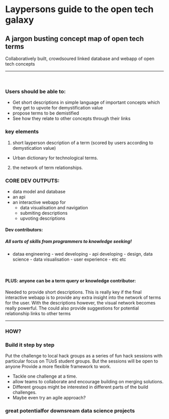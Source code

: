 # Laypersons guide to the open tech galaxy
## A jargon busting concept map of open tech terms

Collaboratively built, crowdsoured linked database and webapp of open tech concepts

***

<br>

### Users should be able to:
- Get short descriptions in simple language of important concepts which they get to upvote for demystification value
- propose terms to be demistified
- See how they relate to other concepts through their links 

### key elements
1. short layperson description of a term (scored by users according to demystication value)
- Urban dictionary for technological terms.
2. the network of term relationships.

### CORE DEV OUTPUTS:
- data model and database
- an api
- an interactive webapp for
  - data visualisation and navigation
  - submiting descriptions
  - upvoting descriptions

#### Dev contributors:
##### All sorts of skills from programmers to knowledge seeking!
- dataa engineering - wed developing - api developing - design, data science - data visualisation - user experience - etc etc

<br>

#### PLUS: anyone can be a term query or knowledge contributor:
Needed to provide short descriptions. This is really key if the final interactive webapp is to provide any extra insight into the network of terms for the user. With the descriptions however, the visual network becomes really powerful. The could also provide suggestions for potential relationship links to other terms

***

### HOW?
### Build it step by step

Put the challenge to local hack groups as a series of fun hack sessions with particular focus on TUoS student groups. But the sessions will be open to anyone Provide a more flexible framework to work. 
- Tackle one challenge at a time.
- allow teams to collaborate and encourage building on merging solutions. 
- Different groups might be interested in different parts of the build challenges. 
- Maybe even try an agile approach?






### great potentialfor downsream data science projects

